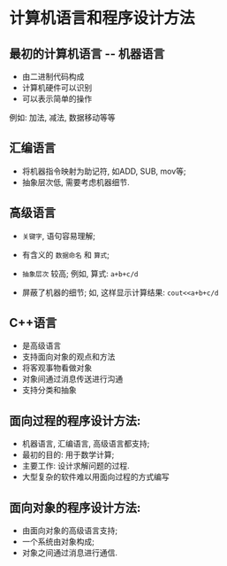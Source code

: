 # 计算机语言和程序设计方法

## 最初的计算机语言 -- 机器语言

+ 由二进制代码构成
+ 计算机硬件可以识别
+ 可以表示简单的操作

例如: 加法, 减法, 数据移动等等

## 汇编语言

+ 将机器指令映射为助记符, 如ADD, SUB, mov等;
+ 抽象层次低, 需要考虑机器细节.

## 高级语言

+ `关键字`, 语句容易理解;
+ 有含义的 `数据命名` 和 `算式`;
+ `抽象层次` 较高;
例如, 算式: `a+b+c/d`

+ 屏蔽了机器的细节;
如, 这样显示计算结果: `cout<<a+b+c/d`

## C++语言

+ 是高级语言
+ 支持面向对象的观点和方法
+ 将客观事物看做对象
+ 对象间通过消息传送进行沟通
+ 支持分类和抽象

## 面向过程的程序设计方法:

+ 机器语言, 汇编语言, 高级语言都支持;
+ 最初的目的: 用于数学计算;
+ 主要工作: 设计求解问题的过程.
+ 大型复杂的软件难以用面向过程的方式编写

## 面向对象的程序设计方法:

+ 由面向对象的高级语言支持;
+ 一个系统由对象构成;
+ 对象之间通过消息进行通信.
